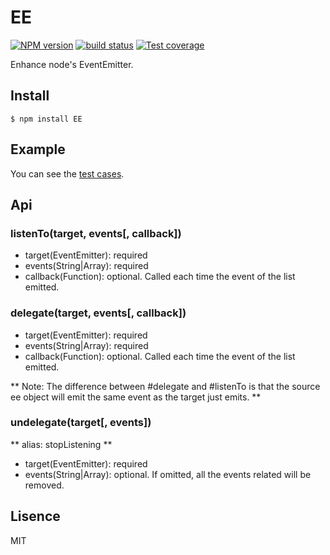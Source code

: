 # EE
[![NPM version][npm-image]][npm-url]
[![build status][travis-image]][travis-url]
[![Test coverage][coveralls-image]][coveralls-url]

Enhance node's EventEmitter.

## Install
`$ npm install EE`

## Example
You can see the [test cases](https://github.com/luckydrq/EE/blob/master/test/ee.test.js).

## Api

### listenTo(target, events[, callback])
- target(EventEmitter): required
- events(String|Array): required
- callback(Function): optional. Called each time the event of the list
  emitted.

### delegate(target, events[, callback])
- target(EventEmitter): required
- events(String|Array): required
- callback(Function): optional. Called each time the event of the list
  emitted.

** Note: The difference between #delegate and #listenTo is that the
  source ee object will emit the same event as the target just emits. **

### undelegate(target[, events])
** alias: stopListening **
- target(EventEmitter): required
- events(String|Array): optional. If omitted, all the events related
  will be removed.

## Lisence
MIT

[npm-image]: https://img.shields.io/npm/v/EE.svg?style=flat-square
[npm-url]: https://npmjs.org/package/EE
[travis-image]: https://img.shields.io/travis/luckydrq/EE/master.svg?style=flat-square
[travis-url]: https://travis-ci.org/luckydrq/EE
[coveralls-image]: https://img.shields.io/coveralls/luckydrq/EE/master.svg?style=flat-square
[coveralls-url]: https://coveralls.io/r/luckydrq/EE?branch=master
